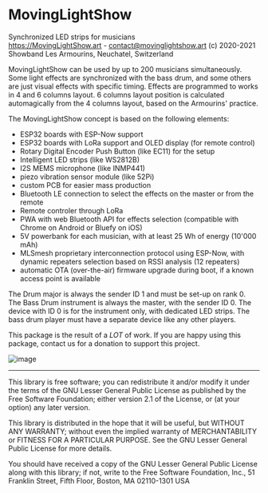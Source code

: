 # MovingLightShow
Synchronized LED strips for musicians  
https://MovingLightShow.art - contact@movinglightshow.art
(c) 2020-2021 Showband Les Armourins, Neuchatel, Switzerland

MovingLightShow can be used by up to 200 musicians simultaneously. Some light
effects are synchronized with the bass drum, and some others are just visual effects
with specific timing. Effects are programmed to works in 4 and 6 columns layout.
6 columns layout position is calculated automagically from the 4 columns layout,
based on the Armourins' practice.
 
The MovingLightShow concept is based on the following elements:
- ESP32 boards with ESP-Now support
- ESP32 boards with LoRa support and OLED display (for remote control)
- Rotary Digital Encoder Push Button (like EC11) for the setup
- Intelligent LED strips (like WS2812B)
- I2S MEMS microphone (like INMP441)
- piezo vibration sensor module (like 52Pi)
- custom PCB for easier mass production
- Bluetooth LE connection to select the effects on the master or from the remote
- Remote controler through LoRa
- PWA with web Bluetooth API for effects selection (compatible with Chrome on Android or Bluefy on iOS)
- 5V powerbank for each musician, with at least 25 Wh of energy (10'000 mAh)
- MLSmesh proprietary interconnection protocol using ESP-Now,
  with dynamic repeaters selection based on RSSI analysis (12 repeaters)
- automatic OTA (over-the-air) firmware upgrade during boot,
  if a known access point is available

The Drum major is always the sender ID 1 and must be set-up on rank 0.
The Bass Drum instrument is always the master, with the sender ID 0.
The device with ID 0 is for the instrument only, with dedicated LED strips.
The bass drum player must have a separate device like any other players.
  
This package is the result of a *LOT* of work. If you are happy using this
package, contact us for a donation to support this project.

![image](https://github.com/MovingLightShow/MovingLightShow/assets/92583101/a65fa832-2351-4a67-8d60-431ef3c41ef3)

---

This library is free software; you can redistribute it and/or
modify it under the terms of the GNU Lesser General Public
License as published by the Free Software Foundation; either
version 2.1 of the License, or (at your option) any later version.

This library is distributed in the hope that it will be useful,
but WITHOUT ANY WARRANTY; without even the implied warranty of
MERCHANTABILITY or FITNESS FOR A PARTICULAR PURPOSE.  See the GNU
Lesser General Public License for more details.

You should have received a copy of the GNU Lesser General Public
License along with this library; if not, write to the Free Software
Foundation, Inc., 51 Franklin Street, Fifth Floor, Boston, MA  02110-1301 USA
